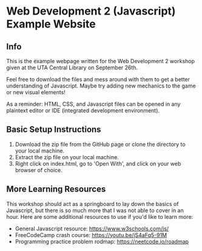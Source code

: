 # Web Development 2 (Javascript) Example Website

## Info

This is the example webpage written for the Web Development 2 workshop given at the UTA Central Library on September 26th.

Feel free to download the files and mess around with them to get a better understanding of Javascript. Maybe try adding new mechanics to the game or new visual elements!

As a reminder: HTML, CSS, and Javascript files can be opened in any plaintext editor or IDE (integrated development environment).

## Basic Setup Instructions

1. Download the zip file from the GitHub page or clone the directory to your local machine.
2. Extract the zip file on your local machine.
3. Right click on index.html, go to 'Open With', and click on your web browser of choice.

## More Learning Resources

This workshop should act as a springboard to lay down the basics of Javascript, but there is so much more that I was not able to cover in an hour. Here are some additional resources to use if you'd like to learn more:

- General Javascript resource: https://www.w3schools.com/js/
- FreeCodeCamp crash course: https://youtu.be/jS4aFq5-91M
- Programming practice problem rodmap: https://neetcode.io/roadmap